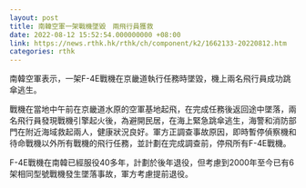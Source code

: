```yaml
---
layout: post
title: 南韓空軍一架戰機墜毀　兩飛行員獲救
date: 2022-08-12 15:52:54.000000000 +08:00
link: https://news.rthk.hk/rthk/ch/component/k2/1662133-20220812.htm
categories: rthk
---
```


南韓空軍表示，一架F-4E戰機在京畿道執行任務時墜毀，機上兩名飛行員成功跳傘逃生。

戰機在當地中午前在京畿道水原的空軍基地起飛，在完成任務後返回途中墜落，兩名飛行員發現戰機引擎起火後，為避開民居，在海上緊急跳傘逃生，海警和消防部門在附近海域救起兩人，健康狀況良好。軍方正調查事故原因，即時暫停偵察機和待命戰機以外所有戰機的飛行任務，並計劃在完成調查前，停飛所有F-4E戰機。

F-4E戰機在南韓已經服役40多年，計劃於後年退役，但考慮到2000年至今已有6架相同型號戰機發生墜落事故，軍方考慮提前退役。
